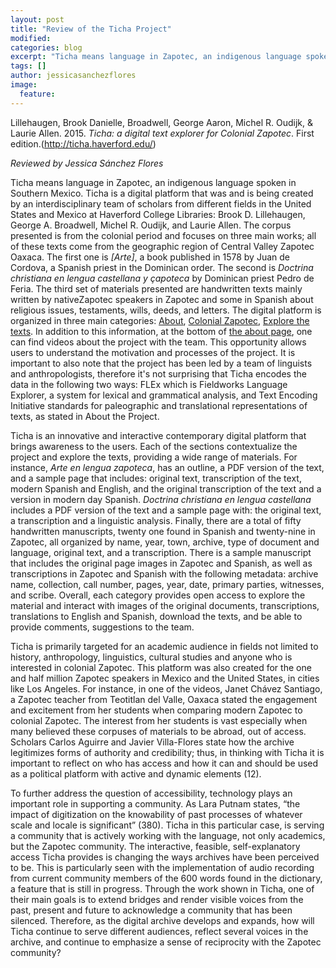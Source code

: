 ```yaml
---
layout: post
title: "Review of the Ticha Project"
modified:
categories: blog
excerpt: "Ticha means language in Zapotec, an indigenous language spoken in Southern Mexico."
tags: []
author: jessicasanchezflores
image: 
  feature: 
---
```

 Lillehaugen, Brook Danielle, Broadwell, George Aaron, Michel R. Oudijk, & Laurie Allen. 2015. *Ticha: a digital text explorer for Colonial Zapotec*. First edition.(http://ticha.haverford.edu/)

 *Reviewed by Jessica Sánchez Flores*

Ticha means language in Zapotec, an indigenous language spoken in Southern Mexico. Ticha is a digital platform that was and is being created by an interdisciplinary team of scholars from different fields in the United States and Mexico at Haverford College Libraries: Brook D. Lillehaugen, George A. Broadwell, Michel R. Oudijk, and Laurie Allen. The corpus presented is from the colonial period and focuses on three main works; all of these texts come from the geographic region of Central Valley Zapotec Oaxaca. The first one is *[Arte]*, a book published in 1578 by Juan de Cordova, a Spanish priest in the Dominican order. The second is *Doctrina christiana en lengua castellana y çapoteca* by Dominican priest Pedro de Feria. The third set of materials presented are handwritten texts mainly written by nativeZapotec speakers in Zapotec and some in Spanish about religious issues, testaments, wills, deeds, and letters. The digital platform is organized in three main categories: [About](https://ticha.haverford.edu/en/about/), [Colonial Zapotec](https://ticha.haverford.edu/en/context/), [Explore the texts](https://ds-omeka.haverford.edu/ticha/en/texts.html). In addition to this information, at the bottom of [the about page](https://ticha.haverford.edu/en/about/), one can find videos about the project with the team. This opportunity allows users to understand the motivation and processes of the project. It is important to also note that the project has been led by a team of linguists and anthropologists, therefore it's not surprising that Ticha encodes the data in the following two ways: FLEx which is Fieldworks Language 
Explorer, a system for lexical and grammatical analysis, and Text Encoding Initiative standards for paleographic 
and translational representations of texts, as stated in About the Project. 

Ticha is an innovative and interactive contemporary digital platform that brings awareness to the users. Each of the sections contextualize the project and explore the texts, providing a wide range of materials. For instance, *Arte en lengua zapoteca*, has an outline, a PDF version of the text, and a sample page that includes: original text, transcription of the text, modern Spanish and English, and the original transcription of the text and a version in modern day Spanish. *Doctrina christiana en lengua castellana* includes a PDF version of the text and a sample page with: the original text, a transcription and a linguistic analysis. Finally, there are a total of fifty handwritten manuscripts, twenty one found in Spanish and twenty-nine in Zapotec, all organized by name, year, town, archive, type of document and language, original text, and a transcription. There is a sample manuscript that includes the original page images in Zapotec and Spanish, as well as transcriptions in Zapotec and Spanish with the following metadata: archive name, collection, call number, pages, year, date, primary parties, witnesses, and scribe. Overall, each category provides open access to explore the material and interact with images of the original documents, transcriptions, translations to English and Spanish, download the texts, and be able to provide comments, suggestions to the team.

Ticha is primarily targeted for an academic audience in fields not limited to history, anthropology, linguistics, cultural studies and anyone who is interested in colonial Zapotec. This platform was also created for the one and half million Zapotec speakers in Mexico and the United States, in cities like Los Angeles. For instance, in one of the videos, Janet Chávez Santiago, a Zapotec teacher from Teotitlan del Valle, Oaxaca stated the engagement and excitement from her students when comparing modern Zapotec to colonial Zapotec. The interest from her students is vast especially when many believed these corpuses of materials to be abroad, out of access. Scholars Carlos Aguirre and Javier Villa-Flores state how the archive legitimizes forms of authority and credibility; thus, in thinking with Ticha it is important to reflect on who has access and how it can and should be used as a political platform with active and dynamic elements (12). 

To further address the question of accessibility, technology plays an important role in supporting a community. As Lara Putnam states, “the impact of digitization on the knowability of past processes of whatever scale and locale is significant” (380). Ticha in this particular case, is serving a community that is actively working with the language, not only academics, but the Zapotec community. The interactive, feasible, self-explanatory access Ticha provides is changing the ways archives have been perceived to be. This is particularly seen with the implementation of audio recording from current community members of the 600 words found in the dictionary, a feature that is still in progress. Through the work shown in Ticha, one of their main goals is to extend bridges and render visible voices from the past, present and future to acknowledge a community that has been silenced. Therefore, as the digital archive develops and expands, how will Ticha continue to serve different audiences, reflect several voices in the archive, and continue to emphasize a sense of reciprocity with the Zapotec community? 
